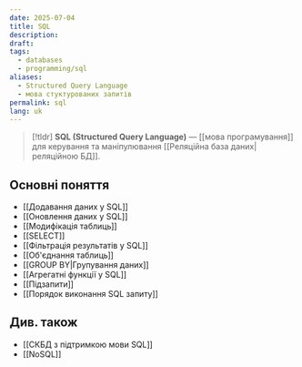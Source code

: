 ```yaml
---
date: 2025-07-04
title: SQL
description: 
draft: 
tags:
  - databases
  - programming/sql
aliases:
  - Structured Query Language
  - мова стуктурованих запитів
permalink: sql
lang: uk
---
```


> [!tldr]
> **SQL (Structured Query Language)** — [[мова програмування]] для керування та маніпулювання [[Реляційна база даних|реляційною БД]].

## Основні поняття

- [[Додавання даних у SQL]]
- [[Оновлення даних у SQL]]
- [[Модифікація таблиць]]
- [[SELECT]]
- [[Фільтрація результатів у SQL]]
- [[Об'єднання таблиць]]
- [[GROUP BY|Групування даних]]
- [[Агрегатні функції у SQL]]
- [[Підзапити]]
- [[Порядок виконання SQL запиту]]

## Див. також


- [[СКБД з підтримкою мови SQL]]
- [[NoSQL]]